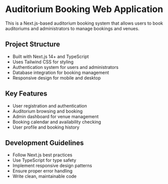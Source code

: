 # Auditorium Booking Web Application

This is a Next.js-based auditorium booking system that allows users to book auditoriums and administrators to manage bookings and venues.

## Project Structure

- Built with Next.js 14+ and TypeScript
- Uses Tailwind CSS for styling
- Authentication system for users and administrators
- Database integration for booking management
- Responsive design for mobile and desktop

## Key Features

- User registration and authentication
- Auditorium browsing and booking
- Admin dashboard for venue management
- Booking calendar and availability checking
- User profile and booking history

## Development Guidelines

- Follow Next.js best practices
- Use TypeScript for type safety
- Implement responsive design patterns
- Ensure proper error handling
- Write clean, maintainable code
